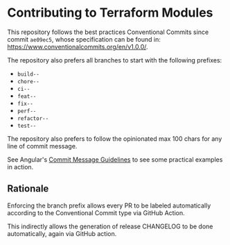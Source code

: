 # Contributing to Terraform Modules

This repository follows the best practices Conventional Commits since commit
`ae09ec5`, whose specification can be found in:
<https://www.conventionalcommits.org/en/v1.0.0/>.

The repository also prefers all branches to start with the following prefixes:

- `build--`
- `chore--`
- `ci--`
- `feat--`
- `fix--`
- `perf--`
- `refactor--`
- `test--`

The repository also prefers to follow the opinionated max 100 chars for any line
of commit message.

See Angular's
[Commit Message Guidelines](https://github.com/angular/angular/blob/master/CONTRIBUTING.md#-commit-message-guidelines)
to see some practical examples in action.

## Rationale

Enforcing the branch prefix allows every PR to be labeled automatically
according to the Conventional Commit type via GitHub Action.

This indirectly allows the generation of release CHANGELOG to be
done automatically, again via GitHub action.
